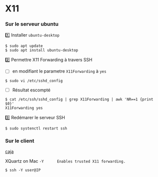 # X11

### Sur le serveur ubuntu

:one: Installer `ubuntu-desktop`

```
$ sudo apt update
$ sudo apt install ubuntu-desktop
```

:two: Permettre X11 Forwarding à travers SSH

- [ ] en modifiant le parametre `X11Forwarding` à `yes`

```
$ sudo vi /etc/sshd_config
```

- [ ] Résultat escompté

```
$ cat /etc/ssh/sshd_config | grep X11Forwarding | awk 'NR==1 {print $0}'
X11Forwarding yes
```

:three: Redémarer le serveur SSH

```
$ sudo systenctl restart ssh
```

### Sur le client

[caja](https://ubuntu-mate.community/t/x11-forwarding-with-caja-in-18-04-1/18911)


XQuartz on Mac `-Y      Enables trusted X11 forwarding.`

```
$ ssh -Y user@IP
```

